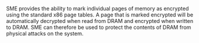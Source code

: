 
SME provides the ability to mark individual pages of memory as encrypted using
the standard x86 page tables.  A page that is marked encrypted will be
automatically decrypted when read from DRAM and encrypted when written to
DRAM.  SME can therefore be used to protect the contents of DRAM from physical
attacks on the system.
